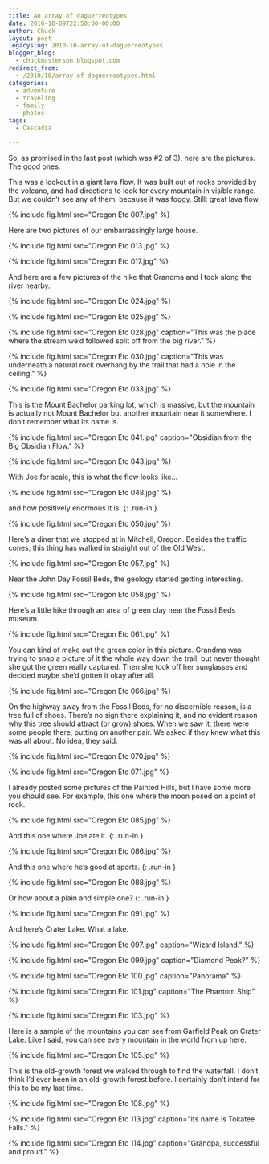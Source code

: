 ```yaml
---
title: An array of daguerreotypes
date: 2010-10-09T22:50:00+00:00
author: Chuck
layout: post
legacyslug: 2010-10-array-of-daguerreotypes
blogger_blog:
  - chuckmasterson.blogspot.com
redirect_from:
  - /2010/10/array-of-daguerreotypes.html
categories:
  - adventure
  - traveling
  - family
  - photos
tags:
  - Cascadia

---
```


So, as promised in the last post (which was #2 of 3), here are the pictures.
The good ones.

This was a lookout in a giant lava flow. It was built out of rocks provided by
the volcano, and had directions to look for every mountain in visible range.
But we couldn’t see any of them, because it was foggy. Still: great lava flow.

{% include fig.html src="Oregon Etc 007.jpg" %} 


Here are two pictures of our embarrassingly large house.

{% include fig.html src="Oregon Etc 013.jpg" %}

{% include fig.html src="Oregon Etc 017.jpg" %}

And here are a few pictures of the hike that Grandma and I took along the river
nearby.

{% include fig.html src="Oregon Etc 024.jpg" %}

{% include fig.html src="Oregon Etc 025.jpg" %}


{% include fig.html src="Oregon Etc 028.jpg" caption="This was the place where
the stream we’d followed split off from the big river." %}

{% include fig.html src="Oregon Etc 030.jpg" caption="This was underneath a
natural rock overhang by the trail that had a hole in the ceiling." %}

{% include fig.html src="Oregon Etc 033.jpg" %}

This is the Mount Bachelor parking lot, which is massive, but the mountain is
actually not Mount Bachelor but another mountain near it somewhere. I don’t
remember what its name is.

{% include fig.html src="Oregon Etc 041.jpg" caption="Obsidian from the Big
Obsidian Flow." %}

{% include fig.html src="Oregon Etc 043.jpg" %}

With Joe for scale, this is what the flow looks like…

{% include fig.html src="Oregon Etc 048.jpg" %}

and how positively enormous it is.
{: .run-in }

{% include fig.html src="Oregon Etc 050.jpg" %}

Here’s a diner that we stopped at in Mitchell, Oregon. Besides the traffic
cones, this thing has walked in straight out of the Old West.

{% include fig.html src="Oregon Etc 057.jpg" %}

Near the John Day Fossil Beds, the geology started getting interesting.

{% include fig.html src="Oregon Etc 058.jpg" %}

Here’s a little hike through an area of green clay near the Fossil Beds museum.

{% include fig.html src="Oregon Etc 061.jpg" %}

You can kind of make out the green color in this picture. Grandma was trying to
snap a picture of it the whole way down the trail, but never thought she got
the green really captured. Then she took off her sunglasses and decided maybe
she’d gotten it okay after all.

{% include fig.html src="Oregon Etc 066.jpg" %}

On the highway away from the Fossil Beds, for no discernible reason, is a tree
full of shoes. There’s no sign there explaining it, and no evident reason why
this tree should attract (or grow) shoes. When we saw it, there were some
people there, putting on another pair. We asked if they knew what this was all
about. No idea, they said.

{% include fig.html src="Oregon Etc 070.jpg" %}


{% include fig.html src="Oregon Etc 071.jpg" %}

I already posted some pictures of the Painted Hills, but I have some more you
should see. For example, this one where the moon posed on a point of rock.

{% include fig.html src="Oregon Etc 085.jpg" %}

And this one where Joe ate it.
{: .run-in }

{% include fig.html src="Oregon Etc 086.jpg" %}

And this one where he’s good at sports.
{: .run-in }

{% include fig.html src="Oregon Etc 088.jpg" %}

Or how about a plain and simple one?
{: .run-in }

{% include fig.html src="Oregon Etc 091.jpg" %}

And here’s Crater Lake. What a lake.

{% include fig.html src="Oregon Etc 097.jpg" caption="Wizard Island." %}

{% include fig.html src="Oregon Etc 099.jpg" caption="Diamond Peak?" %}

{% include fig.html src="Oregon Etc 100.jpg" caption="Panorama" %}

{% include fig.html src="Oregon Etc 101.jpg" caption="The Phantom Ship" %}

{% include fig.html src="Oregon Etc 103.jpg" %}

Here is a sample of the mountains you can see from Garfield Peak on Crater
Lake. Like I said, you can see every mountain in the world from up here.

{% include fig.html src="Oregon Etc 105.jpg" %}

This is the old-growth forest we walked through to find the waterfall. I don’t
think I’d ever been in an old-growth forest before. I certainly don’t intend
for this to be my last time.

{% include fig.html src="Oregon Etc 108.jpg" %}

{% include fig.html src="Oregon Etc 113.jpg" caption="Its name is Tokatee
Falls." %}

{% include fig.html src="Oregon Etc 114.jpg" caption="Grandpa, successful and proud." %}


